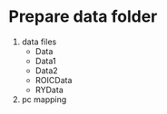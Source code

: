 # Prepare data folder
1. data files
    * Data
    * Data1
    * Data2
    * ROICData
    * RYData
2. pc mapping
